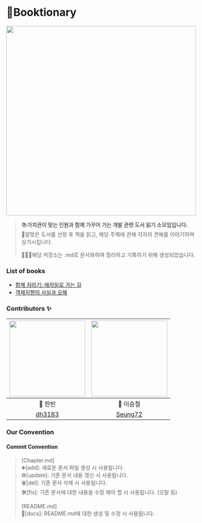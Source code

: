 # 📓Booktionary
<img src="https://user-images.githubusercontent.com/83414134/200939042-724cf906-715b-46c0-8684-9d805178298a.png" width="500">

> 📚**가치관이 맞는 인원과 함께 가꾸어 가는 개발 관련 도서 읽기 소모임입니다.**<br>
> 💬알맞은 도서를 선정 후 책을 읽고, 해당 주제에 관해 각자의 견해를 이야기하며 상기시킵니다.
>
> 🙋🏻‍♂️해당 저장소는 .md로 문서화하여 정리하고 기록하기 위해 생성되었습니다.

### List of books
* [함께 자라기: 애자일로 가는 길](https://github.com/Booktionary/Booktionary/tree/main/01.%20함께%20자라기)
* [객체지향의 사실과 오해](https://github.com/Booktionary/Booktionary/tree/main/02.%20객체지향의%20사실과%20오해)

### Contributors ✨
|<img src="https://user-images.githubusercontent.com/83414134/202398623-097c2614-76c5-40c6-bfe6-27e8b10fa1bb.png" width="200" height="200">|<img src="https://user-images.githubusercontent.com/83414134/202398444-a93994ce-6299-44a1-9c05-695abc618d1e.png" width="200" height="200">|
|:---:|:---:|
|🐥 한빈| 🐳 이승철|
|[dh3183](https://github.com/dh3183)|[Seung72](https://github.com/Seung72)

### Our Convention
#### Commit Convention
> [Chapter.md]</br>
> ➕[add]: 새로운 문서 파일 생성 시 사용됩니다.</br>
> ♻️[update]: 기존 문서 내용 갱신 시 사용됩니다.</br>
> 🗑️[del]: 기존 문서 삭제 시 사용됩니다.</br>
> 🛠️[fix]: 기존 문서에 대한 내용을 수정 해야 할 시 사용됩니다. (오탈 등)
>
> [README.md]</br>
> 📝[docs]: README.md에 대한 생성 및 수정 시 사용됩니다.
